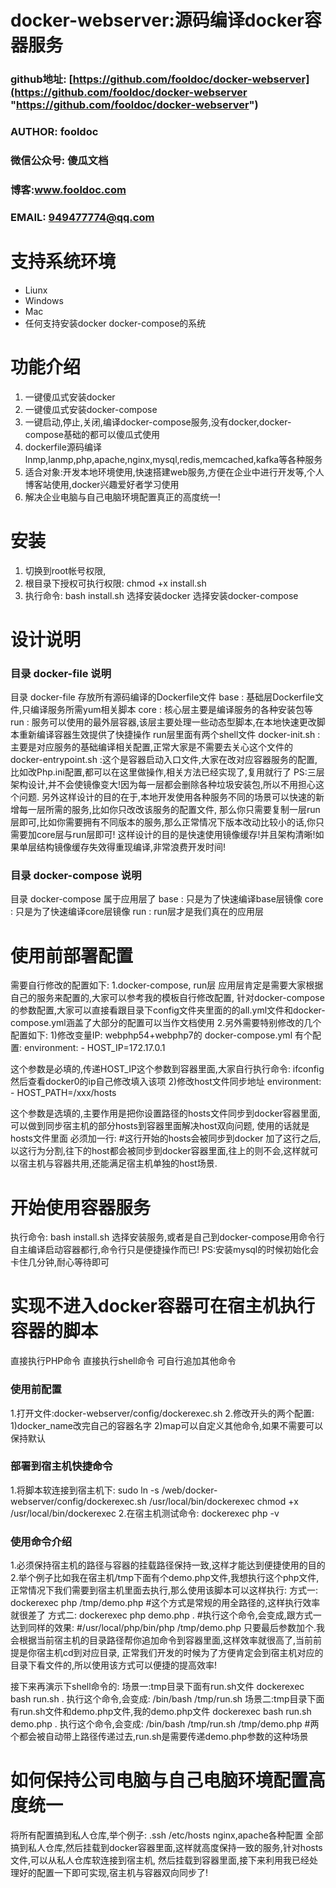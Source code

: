 # docker-webserver:源码编译docker容器服务
### github地址: [https://github.com/fooldoc/docker-webserver](https://github.com/fooldoc/docker-webserver "https://github.com/fooldoc/docker-webserver")
###  AUTHOR: fooldoc
###  微信公众号: 傻瓜文档
###  博客:www.fooldoc.com
###  EMAIL: 949477774@qq.com
支持系统环境
========
* Liunx
* Windows
* Mac
* 任何支持安装docker docker-compose的系统

功能介绍
========
1. 一键傻瓜式安装docker
2. 一键傻瓜式安装docker-compose
3. 一键启动,停止,关闭,编译docker-compose服务,没有docker,docker-compose基础的都可以傻瓜式使用
4. dockerfile源码编译lnmp,lanmp,php,apache,nginx,mysql,redis,memcached,kafka等各种服务
5. 适合对象:开发本地环境使用,快速搭建web服务,方便在企业中进行开发等,个人博客站使用,docker兴趣爱好者学习使用
6. 解决企业电脑与自己电脑环境配置真正的高度统一!


安装
========
1. 切换到root帐号权限,
2. 根目录下授权可执行权限:
chmod +x install.sh
3. 执行命令:
bash install.sh
选择安装docker
选择安装docker-compose 

设计说明
========

### 目录 docker-file 说明 ###
目录 docker-file 存放所有源码编译的Dockerfile文件
base : 基础层Dockerfile文件,只编译服务所需yum相关脚本
core : 核心层主要是编译服务的各种安装包等
run  : 服务可以使用的最外层容器,该层主要处理一些动态型脚本,在本地快速更改脚本重新编译容器生效提供了快捷操作
run层里面有两个shell文件
docker-init.sh :主要是对应服务的基础编译相关配置,正常大家是不需要去关心这个文件的
docker-entrypoint.sh :这个是容器启动入口文件,大家在改对应容器服务的配置,比如改Php.ini配置,都可以在这里做操作,相关方法已经实现了,复用就行了
PS:三层架构设计,并不会使镜像变大!因为每一层都会删除各种垃圾安装包,所以不用担心这个问题.
另外这样设计的目的在于,本地开发使用各种服务不同的场景可以快速的新增每一层所需的服务,比如你只改改该服务的配置文件,
那么你只需要复制一层run层即可,比如你需要拥有不同版本的服务,那么正常情况下版本改动比较小的话,你只需要加core层与run层即可!
这样设计的目的是快速使用镜像缓存!并且架构清晰!如果单层结构镜像缓存失效得重现编译,非常浪费开发时间!

### 目录 docker-compose 说明 ###
目录 docker-compose 属于应用层了
base : 只是为了快速编译base层镜像
core : 只是为了快速编译core层镜像
run  : run层才是我们真在的应用层

使用前部署配置
========

需要自行修改的配置如下:
1.docker-compose, run层 应用层肯定是需要大家根据自己的服务来配置的,大家可以参考我的模板自行修改配置,
针对docker-compose的参数配置,大家可以直接看跟目录下config文件夹里面的的all.yml文件和docker-compose.yml涵盖了大部分的配置可以当作文档使用
2.另外需要特别修改的几个配置如下:
1)修改变量IP:
webphp54+webphp7的 docker-compose.yml
有个配置:
  environment:
    - HOST_IP=172.17.0.1

这个参数是必填的,传递HOST_IP这个参数到容器里面,大家自行执行命令:
ifconfig 
然后查看docker0的ip自己修改填入该项
2)修改host文件同步地址
environment:
    - HOST_PATH=/xxx/hosts

这个参数是选填的,主要作用是把你设置路径的hosts文件同步到docker容器里面,可以做到同步宿主机的部分hosts到容器里面解决host双向问题,
使用的话就是 hosts文件里面 必须加一行:
\#这行开始的hosts会被同步到docker
加了这行之后,以这行为分割,往下的host都会被同步到docker容器里面,往上的则不会,这样就可以宿主机与容器共用,还能满足宿主机单独的host场景.

开始使用容器服务
========

执行命令:
bash install.sh
选择安装服务,或者是自己到docker-compose用命令行自主编译启动容器都行,命令行只是便捷操作而已!
PS:安装mysql的时候初始化会卡住几分钟,耐心等待即可


实现不进入docker容器可在宿主机执行容器的脚本
========
直接执行PHP命令
直接执行shell命令
可自行追加其他命令
###  使用前配置 ### 
1.打开文件:docker-webserver/config/dockerexec.sh
2.修改开头的两个配置:
1)docker_name改完自己的容器名字
2)map可以自定义其他命令,如果不需要可以保持默认
###  部署到宿主机快捷命令 ### 
1.将脚本软连接到宿主机下:
sudo ln -s /web/docker-webserver/config/dockerexec.sh /usr/local/bin/dockerexec
chmod +x /usr/local/bin/dockerexec
2.在宿主机测试命令:
dockerexec php -v

###  使用命令介绍 ### 
1.必须保持宿主机的路径与容器的挂载路径保持一致,这样才能达到便捷使用的目的
2.举个例子比如我在宿主机/tmp下面有个demo.php文件,我想执行这个php文件,正常情况下我们需要到宿主机里面去执行,那么使用该脚本可以这样执行:
方式一:
dockerexec php /tmp/demo.php
\#这个方式是常规的用全路径的,这样执行效率就很差了
方式二:
dockerexec php demo.php .
\#执行这个命令,会变成,跟方式一达到同样的效果:
\#/usr/local/php/bin/php /tmp/demo.php
只要最后参数加个.我会根据当前宿主机的目录路径帮你追加命令到容器里面,这样效率就很高了,当前前提是你宿主机cd到对应目录,
正常我们开发的时候为了方便肯定会到宿主机对应的目录下看文件的,所以使用该方式可以便捷的提高效率!

接下来再演示下shell命令的:
场景一:tmp目录下面有run.sh文件
dockerexec bash run.sh  .
执行这个命令,会变成:
/bin/bash /tmp/run.sh
场景二:tmp目录下面有run.sh文件和demo.php文件,我的demo.php文件
dockerexec bash run.sh demo.php .
执行这个命令,会变成:
/bin/bash /tmp/run.sh /tmp/demo.php
\#两个都会被自动带上路径传递过去,run.sh是需要传递demo.php参数的这种场景


如何保持公司电脑与自己电脑环境配置高度统一
========

将所有配置搞到私人仓库,举个例子:
.ssh
/etc/hosts
nginx,apache各种配置
全部搞到私人仓库,然后挂载到docker容器里面,这样就高度保持一致的服务,针对hosts文件,可以从私人仓库软连接到宿主机,
然后挂载到容器里面,接下来利用我已经处理好的配置一下即可实现,宿主机与容器双向同步了!



